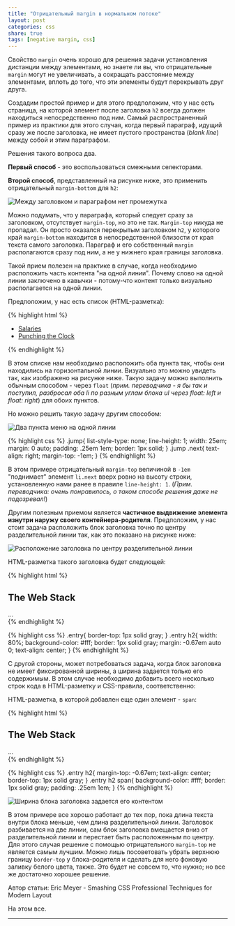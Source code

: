 ```yaml
---
title: "Отрицательный margin в нормальном потоке"
layout: post
categories: css
share: true
tags: [negative margin, css]
---
```


Свойство `margin` очень хорошо для решения задачи установления дистанции между элементами, но знаете ли вы, что отрицательные `margin` могут не увеличивать, а сокращать расстояние между элементами, вплоть до того, что эти элементы будут перекрывать друг друга.

Создадим простой пример и для этого предположим, что у нас есть страница, на которой элемент после заголовка `h2` всегда должен находиться непосредственно под ним. Самый распространенный пример из практики для этого случая, когда первый параграф, идущий сразу же после заголовка, не имеет пустого пространства (*blank line*) между собой и этим параграфом.

Решения такого вопроса два.

**Первый способ** - это воспользоваться смежными селекторами.

**Второй способ**, представленный на рисунке ниже, это применить отрицательный `margin-bottom` для `h2`:

![Между заголовком и параграфом нет промежутка]({{site.url}}/images/uploads/2014/02/header-paragraph.png)

Можно подумать, что у параграфа, который следует сразу за заголовком, отсутствует `margin-top`, но это не так. `Margin-top` никуда не пропадал. Он просто оказался перекрытым заголовком `h2`, у которого край `margin-bottom` находится в непосредственной близости от края текста самого заголовка. Параграф и его собственный `margin` располагаются сразу под ним, а не у нижнего края границы заголовка.

Такой прием полезен на практике в случае, когда необходимо расположить часть контента "на одной линии". Почему слово на одной линии заключено в кавычки - потому-что контент только визуально располагается на одной линии.

Предположим, у нас есть список (HTML-разметка):

{% highlight html %}
<ul class="jump">
  <li class="prev">
    <a class="ch03.html" href="#">Salaries</a>
  </li>
  <li class="next">
    <a class="ch05.html" href="#">Punching the Clock</a>
  </li>
</ul>
{% endhighlight %}

В этом списке нам необходимо расположить оба пункта так, чтобы они находились на горизонтальной линии. Визуально это можно увидеть так, как изображено на рисунке ниже. Такую задачу можно выполнить обычным способом - через `float` (*прим. переводчика - я бы так и поступил, разбросал оба li по разным углам блока ul через float: left и float: right*) для обоих пунктов.

Но можно решить такую задачу другим способом:

![Два пункта меню на одной линии]({{site.url}}/images/uploads/2014/02/on_the_same_line.png)

{% highlight css %}
.jump{
  list-style-type: none;
  line-height: 1;
  width: 25em;
  margin: 0 auto;
  padding: .25em 1em;
  border: 1px solid;
}
  .jump .next{
    text-align: right;
    margin-top: -1em;
  }
{% endhighlight %}

В этом примере отрицательный `margin-top` величиной в `-1em` "поднимает" элемент `li.next` вверх ровно на высоту строки, установленную нами ранее в правиле `line-height: 1`. (*Прим. переводчика: очень понравилось, о таком способе решения даже не подозревал!*)

Другим полезным приемом является **частичное выдвижение элемента изнутри наружу своего контейнера-родителя**. Предположим, у нас стоит задача расположить блок заголовка точно по центру разделительной линии так, как это показано на рисунке ниже:

![Расположение заголовка по центру разделительной линии]({{site.url}}/images/uploads/2014/02/centering_heading_on_a_dividing_line.png)

HTML-разметка такого заголовка будет следующей:

{% highlight html %}
<div class="entry">
  <h2>
    The Web Stack
  </h2>
    ...
</div>
{% endhighlight %}

{% highlight css %}
.entry{
    border-top: 1px solid gray;
  }
  .entry h2{
    width: 80%;
    background-color: #fff;
    border: 1px solid gray;
    margin: -0.67em auto 0;
    text-align: center;
  }
{% endhighlight %}

C другой стороны, может потребоваться задача, когда блок заголовка не имеет фиксированной ширины, а ширина задается только его содержимым. В этом случае необходимо добавить всего несколько строк кода в HTML-разметку и CSS-правила, соответственно:

HTML-разметка, в которой добавлен еще один элемент - `span`:

{% highlight html %}
<div class="entry">
  <h2>
    <span>The Web Stack</span>
  </h2>
    ...
</div>
{% endhighlight %}

{% highlight css %}
.entry h2{
    margin-top: -0.67em;
    text-align: center;
    border-top: 1px solid gray;
  }
  .entry h2 span{
    background-color: #fff;
    border: 1px solid gray;
    padding: .25em 1em;
  }
{% endhighlight %}

![Ширина блока заголовка задается его контентом]({{site.url}}/images/uploads/2014/02/shrink_wraped_text.png)

В этом примере все хорошо работает до тех пор, пока длина текста внутри блока меньше, чем длина разделительной линии. Заголовок разбивается на две линии, сам блок заголовка вмещается вниз от разделительной линии и перестает быть расположенным по центру. Для этого случая решение с помощью отрицательного `margin-top` не является самым лучшим. Можно лишь посоветовать убрать верхнюю границу `border-top` у блока-родителя и сделать для него фоновую заливку белого цвета, также. Это будет не совсем то, что нужно; но все же достаточно хорошее решение.

Автор статьи: Eric Meyer - Smashing CSS Professional Techniques for Modern Layout

На этом все.

---
